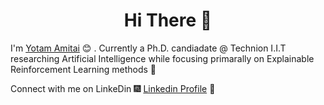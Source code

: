 <h1 align="center"> Hi There 👋 </h1>


I'm [Yotam Amitai](https://sites.google.com/view/yotam-amitai) :blush:	. Currently a Ph.D. candiadate @ Technion I.I.T researching Artificial Intelligence while focusing primarally on Explainable Reinforcement Learning methods :robot:


Connect with me on LinkeDin :fireworks: [Linkedin Profile](https://www.linkedin.com/in/yotam-amitai-882946102/) :sparkler:


